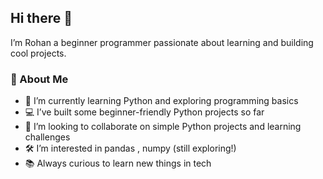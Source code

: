 ## Hi there 👋

I’m  Rohan a beginner programmer passionate about learning and building cool projects.  

### 🚀 About Me
- 🌱 I’m currently learning Python and exploring programming basics  
- 💻 I’ve built some beginner-friendly Python projects so far  
- 🤝 I’m looking to collaborate on simple Python projects and learning challenges  
- 🛠 I’m interested in pandas , numpy  (still exploring!)  
- 📚 Always curious to learn new things in tech  

